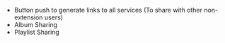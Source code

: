 * Button push to generate links to all services (To share with other non-extension users)
* Album Sharing
* Playlist Sharing
